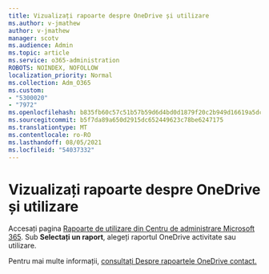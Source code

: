 ```yaml
---
title: Vizualizați rapoarte despre OneDrive și utilizare
ms.author: v-jmathew
author: v-jmathew
manager: scotv
ms.audience: Admin
ms.topic: article
ms.service: o365-administration
ROBOTS: NOINDEX, NOFOLLOW
localization_priority: Normal
ms.collection: Adm_O365
ms.custom:
- "5300020"
- "7972"
ms.openlocfilehash: b835fb60c57c51b57b59d6d4bd0d1879f20c2b949d16619a5dcb924d4d66e194
ms.sourcegitcommit: b5f7da89a650d2915dc652449623c78be6247175
ms.translationtype: MT
ms.contentlocale: ro-RO
ms.lasthandoff: 08/05/2021
ms.locfileid: "54037332"
---
```

# <a name="view-reports-on-onedrive-activity-and-usage"></a>Vizualizați rapoarte despre OneDrive și utilizare

Accesați pagina [Rapoarte de utilizare din Centru de administrare Microsoft 365](https://admin.microsoft.com/AdminPortal/Home). Sub **Selectați un raport**, alegeți raportul OneDrive activitate sau utilizare.

Pentru mai multe informații, [consultați Despre rapoartele OneDrive contact.](https://go.microsoft.com/fwlink/?linkid=875239)
